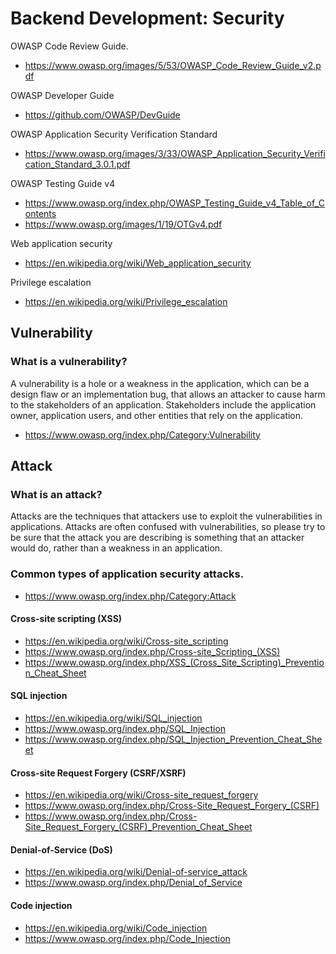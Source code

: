# Backend Development: Security

OWASP Code Review Guide.
- https://www.owasp.org/images/5/53/OWASP_Code_Review_Guide_v2.pdf

OWASP Developer Guide
- https://github.com/OWASP/DevGuide

OWASP Application Security Verification Standard
- https://www.owasp.org/images/3/33/OWASP_Application_Security_Verification_Standard_3.0.1.pdf

OWASP Testing Guide v4
- https://www.owasp.org/index.php/OWASP_Testing_Guide_v4_Table_of_Contents
- https://www.owasp.org/images/1/19/OTGv4.pdf

Web application security
- https://en.wikipedia.org/wiki/Web_application_security

Privilege escalation
- https://en.wikipedia.org/wiki/Privilege_escalation

## Vulnerability
### What is a vulnerability?
A vulnerability is a hole or a weakness in the application, which can be a design flaw or an implementation bug, that allows an attacker to cause harm to the stakeholders of an application. Stakeholders include the application owner, application users, and other entities that rely on the application.
- https://www.owasp.org/index.php/Category:Vulnerability

## Attack
### What is an attack?
Attacks are the techniques that attackers use to exploit the vulnerabilities in applications. Attacks are often confused with vulnerabilities, so please try to be sure that the attack you are describing is something that an attacker would do, rather than a weakness in an application.

### Common types of application security attacks.
- https://www.owasp.org/index.php/Category:Attack

#### Cross-site scripting (XSS)
- https://en.wikipedia.org/wiki/Cross-site_scripting
- https://www.owasp.org/index.php/Cross-site_Scripting_(XSS)
- https://www.owasp.org/index.php/XSS_(Cross_Site_Scripting)_Prevention_Cheat_Sheet

#### SQL injection
- https://en.wikipedia.org/wiki/SQL_injection
- https://www.owasp.org/index.php/SQL_Injection
- https://www.owasp.org/index.php/SQL_Injection_Prevention_Cheat_Sheet

#### Cross-site Request Forgery (CSRF/XSRF)
- https://en.wikipedia.org/wiki/Cross-site_request_forgery
- https://www.owasp.org/index.php/Cross-Site_Request_Forgery_(CSRF)
- https://www.owasp.org/index.php/Cross-Site_Request_Forgery_(CSRF)_Prevention_Cheat_Sheet

#### Denial-of-Service (DoS)
- https://en.wikipedia.org/wiki/Denial-of-service_attack
- https://www.owasp.org/index.php/Denial_of_Service

#### Code injection
- https://en.wikipedia.org/wiki/Code_injection
- https://www.owasp.org/index.php/Code_Injection